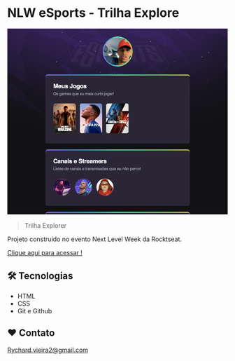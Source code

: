 # NLW eSports - Trilha Explore

![preview](./github/preview.png)

>Trilha Explorer

Projeto construido no evento Next Level Week da Rocktseat.

[Clique aqui para acessar !](https://RychardVieiraa.github.)

 ##  🛠 Tecnologias

 - HTML
 - CSS
 - Git e Github

 ## ❤️ Contato

 Rychard.vieira2@gmail.com
